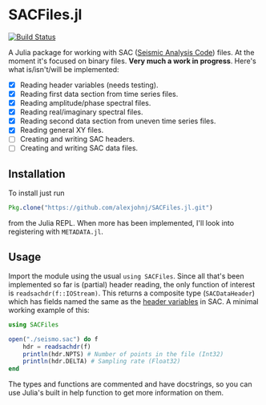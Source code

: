 # SACFiles.jl

[![Build Status](https://travis-ci.org/alexjohnj/SACFiles.jl.svg?branch=master)](https://travis-ci.org/alexjohnj/SACFiles.jl)

A Julia package for working with SAC ([Seismic Analysis Code][sac-site])
files. At the moment it's focused on binary files. **Very much a work in
progress**. Here's what is/isn't/will be implemented:

[sac-site]: http://ds.iris.edu/ds/nodes/dmc/software/downloads/sac/

- [x] Reading header variables (needs testing).
- [x] Reading first data section from time series files.
- [x] Reading amplitude/phase spectral files.
- [x] Reading real/imaginary spectral files.
- [x] Reading second data section from uneven time series files.
- [x] Reading general XY files.
- [ ] Creating and writing SAC headers.
- [ ] Creating and writing SAC data files.

## Installation

To install just run

``` julia
Pkg.clone("https://github.com/alexjohnj/SACFiles.jl.git")
```

from the Julia REPL. When more has been implemented, I'll look into registering
with `METADATA.jl`.

## Usage

Import the module using the usual `using SACFiles`. Since all that's been
implemented so far is (partial) header reading, the only function of interest is
`readsachdr(f::IOStream)`. This returns a composite type (`SACDataHeader`) which
has fields named the same as the [header variables][sac-file-format-docs] in
SAC. A minimal working example of this:

``` julia
using SACFiles

open("./seismo.sac") do f
    hdr = readsachdr(f)
    println(hdr.NPTS) # Number of points in the file (Int32)
    println(hdr.DELTA) # Sampling rate (Float32)
end
```

The types and functions are commented and have docstrings, so you can use Julia's
built in help function to get more information on them.

[sac-file-format-docs]: http://ds.iris.edu/files/sac-manual/manual/file_format.html
